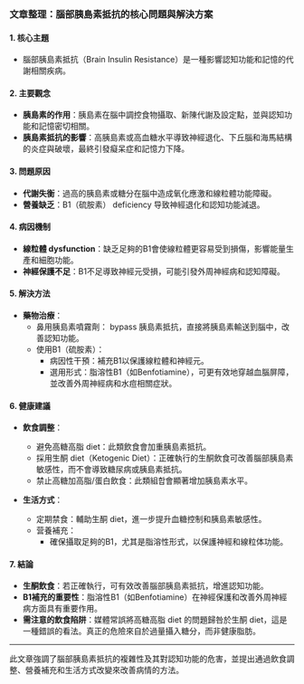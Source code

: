 ### 文章整理：腦部胰島素抵抗的核心問題與解決方案

#### 1. 核心主題
- 腦部胰島素抵抗（Brain Insulin Resistance）是一種影響認知功能和記憶的代謝相關疾病。

#### 2. 主要觀念
- **胰島素的作用**：胰島素在腦中調控食物攝取、新陳代謝及設定點，並與認知功能和記憶密切相關。
- **胰島素抵抗的影響**：高胰島素或高血糖水平導致神經退化、下丘腦和海馬結構的炎症與破壞，最終引發癡呆症和記憶力下降。

#### 3. 問題原因
- **代謝失衡**：過高的胰島素或糖分在腦中造成氧化應激和線粒體功能障礙。
- **營養缺乏**：B1（硫胺素） deficiency 导致神經退化和認知功能減退。

#### 4. 病因機制
- **線粒體 dysfunction**：缺乏足夠的B1會使線粒體更容易受到損傷，影響能量生產和細胞功能。
- **神經保護不足**：B1不足導致神經元受損，可能引發外周神經病和認知障礙。

#### 5. 解決方法
- **藥物治療**：
  - 鼻用胰島素噴霧劑： bypass 胰島素抵抗，直接將胰島素輸送到腦中，改善認知功能。
  - 使用B1（硫胺素）：
    - 病因性干預：補充B1以保護線粒體和神經元。
    - 選用形式：脂溶性B1（如Benfotiamine），可更有效地穿越血腦屏障，並改善外周神經病和水痘相關症狀。

#### 6. 健康建議
- **飲食調整**：
  - 避免高糖高脂 diet：此類飲食會加重胰島素抵抗。
  - 採用生酮 diet（Ketogenic Diet）：正確執行的生酮飲食可改善腦部胰島素敏感性，而不會導致糖尿病或胰島素抵抗。
  - 禁止高糖加高脂/蛋白飲食：此類組합會顯著增加胰島素水平。

- **生活方式**：
  - 定期禁食：輔助生酮 diet，進一步提升血糖控制和胰島素敏感性。
  - 营養補充：
    - 確保攝取足夠的B1，尤其是脂溶性形式，以保護神經和線粒体功能。

#### 7. 結論
- **生酮飲食**：若正確執行，可有效改善腦部胰島素抵抗，增進認知功能。
- **B1補充的重要性**：脂溶性B1（如Benfotiamine）在神經保護和改善外周神經病方面具有重要作用。
- **需注意的飲食陷阱**：媒體常誤將高糖高脂 diet 的問題歸咎於生酮 diet，這是一種錯誤的看法。真正的危險來自於過量攝入糖分，而非健康脂肪。

---

此文章強調了腦部胰島素抵抗的複雜性及其對認知功能的危害，並提出通過飲食調整、營養補充和生活方式改變來改善病情的方法。